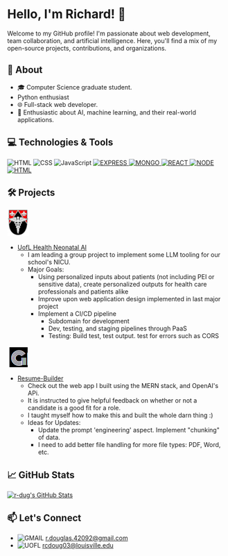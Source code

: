 # Hello, I'm Richard! 👋

Welcome to my GitHub profile! I'm passionate about web development, team collaboration, and artificial intelligence. Here, you'll find a mix of my open-source projects, contributions, and organizations.


## 🚀 About

- 🎓 Computer Science graduate student.
- Python enthusiast
- 🌐 Full-stack web developer.
- 🤖 Enthusiastic about AI, machine learning, and their real-world applications.


## 💻 Technologies & Tools
![HTML](https://img.shields.io/badge/-HTML-E34F26?style=flat&logo=html5&logoColor=white)
![CSS](https://img.shields.io/badge/-CSS-1572B6?style=flat&logo=css3&logoColor=white)
![JavaScript](https://img.shields.io/badge/-JavaScript-F7DF1E?style=flat&logo=javascript&logoColor=black)
<a href="https://expressjs.com/">
  <img src="https://miro.medium.com/v2/resize:fit:1400/1*XP-mZOrIqX7OsFInN2ngRQ.png" alt="EXPRESS" width="150" height="75">
</a>
<a href="https://www.mongodb.com/">
  <img src="https://www.opc-router.de/wp-content/uploads/2021/03/mongodb_thumbnail.png" alt="MONGO" width="75" height="75">
</a>
<a href="https://react.dev/">
  <img src="https://avatars.githubusercontent.com/u/6412038?s=200&v=4" alt="REACT" width="75" height="75">
</a>
<a href="https://nodejs.org/about">
  <img src="https://chris-noring.gallerycdn.vsassets.io/extensions/chris-noring/node-snippets/1.3.3/1636325666317/Microsoft.VisualStudio.Services.Icons.Default" alt="NODE" width="75" height="75">
</a>
<a href="https://www.python.org/">
  <img src="https://www.moosoft.com/wp-content/uploads/2021/07/Python.png" alt="HTML" width="75" height="75">
</a>
## 🛠️ Projects
    
![logo](https://github.com/Neonatal-AI/.github/blob/main/uofl_med_emblem.jpg)
- [UofL Health Neonatal AI](https://github.com/Neonatal-AI)
  - I am leading a group project to implement some LLM tooling for our school's NICU.
  - Major Goals:
    - Using personalized inputs about patients (not including PEI or sensitive data), create personalized outputs for health care professionals and patients alike
    - Improve upon web application design implemented in last major project
    - Implement a CI/CD pipeline
      - Subdomain for development
      - Dev, testing, and staging pipelines through  PaaS
      - Testing: Build test, test output. test for errors such as CORS

![logo](https://github.com/r-dug/generator_frontend/blob/Main/public/logo192.png) 
- [Resume-Builder](https://www.resume-builder.info)
  - Check out the web app I built using the MERN stack, and OpenAI's APi.
  - It is instructed to give helpful feedback on whether or not a candidate is a good fit for a role.
  - I taught myself how to make this and built the whole darn thing :)
  - Ideas for Updates:
    - Update the prompt 'engineering' aspect. Implement "chunking" of data.
    - I need to add better file handling for more file types: PDF, Word, etc.

## 📈 GitHub Stats

[![r-dug's GitHub Stats](https://github-readme-stats.vercel.app/api?username=r-dug&show_icons=true&theme=dark)](https://github.com/anuraghazra/github-readme-stats)

## 📫 Let's Connect

- <img src="https://cdn.freebiesupply.com/logos/large/2x/gmail-logo-svg-vector.svg" alt="GMAIL" width="100" height="50"> r.douglas.42092@gmail.com
- <img src="https://seeklogo.com/images/U/university-of-louisville-cardinals-logo-0259BD7CF5-seeklogo.com.png" alt="UOFL" width="50" height="50"> rcdoug03@louisville.edu
